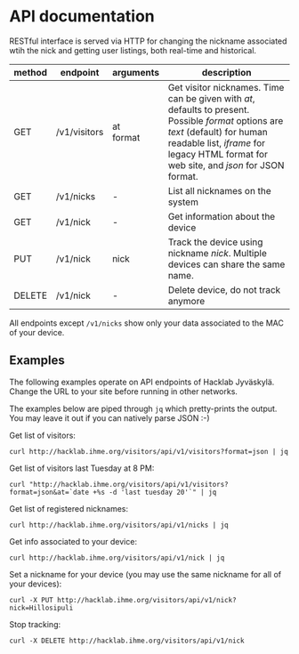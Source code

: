 <!-- -*- mode: markdown; -*- -->

# API documentation

RESTful interface is served via HTTP for changing the nickname
associated wtih the nick and getting user listings, both real-time and
historical.

method | endpoint | arguments | description
------ | -------- | --------- | -----------
GET | /v1/visitors | at<br>format | Get visitor nicknames. Time can be given with *at*, defaults to present. Possible *format* options are *text* (default) for human readable list, *iframe* for legacy HTML format for web site, and *json* for JSON format.
GET | /v1/nicks | - | List all nicknames on the system
GET | /v1/nick | - | Get information about the device
PUT | /v1/nick | nick | Track the device using nickname *nick*. Multiple devices can share the same name.
DELETE | /v1/nick | - | Delete device, do not track anymore

All endpoints except `/v1/nicks` show only your data associated to
the MAC of your device.

## Examples

The following examples operate on API endpoints of Hacklab
Jyväskylä. Change the URL to your site before running in other
networks.

The examples below are piped through `jq` which pretty-prints the
output. You may leave it out if you can natively parse JSON :-)

Get list of visitors:

	curl http://hacklab.ihme.org/visitors/api/v1/visitors?format=json | jq

Get list of visitors last Tuesday at 8 PM:

	curl "http://hacklab.ihme.org/visitors/api/v1/visitors?format=json&at=`date +%s -d 'last tuesday 20'`" | jq

Get list of registered nicknames:

	curl http://hacklab.ihme.org/visitors/api/v1/nicks | jq
	
Get info associated to your device:

	curl http://hacklab.ihme.org/visitors/api/v1/nick | jq

Set a nickname for your device (you may use the same nickname for all of your devices):

	curl -X PUT http://hacklab.ihme.org/visitors/api/v1/nick?nick=Hillosipuli

Stop tracking:

	curl -X DELETE http://hacklab.ihme.org/visitors/api/v1/nick
